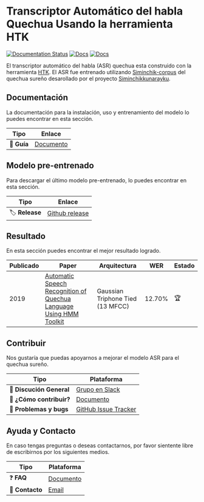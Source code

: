 Transcriptor Automático del habla Quechua Usando la herramienta HTK
====================================================================


[![Documentation Status](https://readthedocs.org/projects/asr-htk-quechua/badge/?version=latest)](https://asr-htk-quechua.readthedocs.io/es/latest/?badge=latest) [![Docs](https://img.shields.io/badge/corpus-quechua-yellowgreen)]() [![Docs](https://img.shields.io/badge/idioma-inglés-green)](ENGLISH.md)


El transcriptor automático del habla (ASR) quechua esta construido con la herramienta [HTK](https://htk.eng.cam.ac.uk). El ASR fue entrenado utilizando [Siminchik-corpus](http://lrec-conf.org/workshops/lrec2018/W14/pdf/4_W14.pdf) del quechua sureño desarollado por el proyecto [Siminchikkunarayku](https://www.siminchikkunarayku.pe).


## Documentación

La documentación para la instalación, uso y entrenamiento del modelo lo puedes encontrar en esta sección.

| Tipo                            | Enlace                              |
| ------------------------------- | --------------------------------------- |
| :bookmark_tabs: **Guía**   | [Documento](https://readthedocs.org/projects/asr-htk-quechua/badge/?version=latest)                  |


## Modelo pre-entrenado

Para descargar el último modelo pre-entrenado, lo puedes encontrar en esta sección.

| Tipo                           | Enlace                               |
| ------------------------------- | --------------------------------------- |
| :label: **Release**     | [Github release](https://github.com/Siminchik/ASR_HTK_Quechua/releases/latest)                  |



## Resultado

En esta sección puedes encontrar el mejor resultado logrado.


| Publicado | Paper | Arquitectura | WER   | Estado |
| --------- | ----- | ------------ | ----- | ------ |
| 2019      | [Automatic Speech Recognition of Quechua Language Using HMM Toolkit](https://link.springer.com/chapter/10.1007/978-3-030-46140-9_6) | Gaussian Triphone Tied (13 MFCC) | 12.70% |  :trophy: |



## Contribuir

Nos gustaría que puedas apoyarnos a mejorar el modelo ASR para el quechua sureño.

| Tipo                            | Plataforma                               |
| ------------------------------- | --------------------------------------- |
| :loudspeaker: **Discución General**     | [Grupo en Slack](https://join.slack.com/t/siminchik/shared_invite/zt-nxju2mw6-y3oIzAXf9B1_nKzuJQYMGg)                  |
| :thinking: **¿Cómo contribuir?**       | [Documento]()                              |
| :bug: **Problemas y bugs** | [GitHub Issue Tracker](https://github.com/rjzevallos/churana/issues)                 |



## Ayuda y Contacto

En caso tengas preguntas o deseas contactarnos, por favor sientente libre de escribirnos por los siguientes medios.

| Tipo                            | Plataforma                              |
| ------------------------------- | --------------------------------------- |
| :question: **FAQ**     | [Documento](https://join.slack.com/t/siminchik/shared_invite/zt-nxju2mw6-y3oIzAXf9B1_nKzuJQYMGg)                  |
| :e-mail: **Contacto**       | [Email](https://github.com/rjzevallos/1492/edit/main/README.md)                              |





